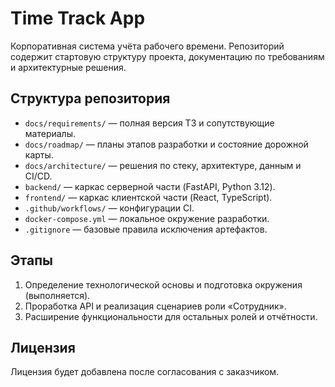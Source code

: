 # Time Track App

Корпоративная система учёта рабочего времени. Репозиторий содержит стартовую структуру проекта, документацию по требованиям и архитектурные решения.

## Структура репозитория
- `docs/requirements/` — полная версия ТЗ и сопутствующие материалы.
- `docs/roadmap/` — планы этапов разработки и состояние дорожной карты.
- `docs/architecture/` — решения по стеку, архитектуре, данным и CI/CD.
- `backend/` — каркас серверной части (FastAPI, Python 3.12).
- `frontend/` — каркас клиентской части (React, TypeScript).
- `.github/workflows/` — конфигурации CI.
- `docker-compose.yml` — локальное окружение разработки.
- `.gitignore` — базовые правила исключения артефактов.

## Этапы
1. Определение технологической основы и подготовка окружения (выполняется).
2. Проработка API и реализация сценариев роли «Сотрудник».
3. Расширение функциональности для остальных ролей и отчётности.

## Лицензия
Лицензия будет добавлена после согласования с заказчиком.
